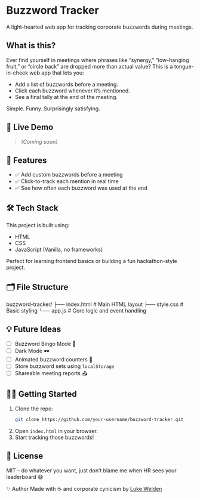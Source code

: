 # Buzzword Tracker

A light-hearted web app for tracking corporate buzzwords during meetings.

## What is this?

Ever find yourself in meetings where phrases like “synergy,” “low-hanging fruit,” or “circle back” are dropped more than actual value? This is a tongue-in-cheek web app that lets you:

- Add a list of buzzwords before a meeting.
- Click each buzzword whenever it’s mentioned.
- See a final tally at the end of the meeting.

Simple. Funny. Surprisingly satisfying.

## 🚀 Live Demo

> _(Coming soon)_ 

## 🎯 Features

- ✅ Add custom buzzwords before a meeting
- ✅ Click-to-track each mention in real time
- ✅ See how often each buzzword was used at the end

## 🛠️ Tech Stack

This project is built using:

- HTML
- CSS
- JavaScript (Vanilla, no frameworks)

Perfect for learning frontend basics or building a fun hackathon-style project.

## 🗂️ File Structure
buzzword-tracker/
├── index.html # Main HTML layout
├── style.css # Basic styling
└── app.js # Core logic and event handling


## 💡 Future Ideas

- [ ] Buzzword Bingo Mode 🎯
- [ ] Dark Mode 🕶️
- [ ] Animated buzzword counters 🎉
- [ ] Store buzzword sets using `localStorage`
- [ ] Shareable meeting reports 📤

## 🧑‍💻 Getting Started

1. Clone the repo:
   ```bash
   git clone https://github.com/your-username/buzzword-tracker.git
   ```
2. Open `index.html` in your browser.
3. Start tracking those buzzwords!

## 📜 License
MIT – do whatever you want, just don’t blame me when HR sees your leaderboard 😅

✨ Author
Made with ☕ and corporate cynicism by [Luke Welden](https://github.com/lukewelden)
